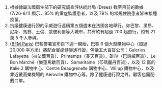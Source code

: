 1. 根據隸屬法國衛生部下的研究調查評估統計局 (Drees) 截至目前的數據 (7/26-8/1) 顯示，85% 的重症監護患者，以及 79% 的常規住院患者皆未接種疫苗。
1. 抗議健康通行證的示威遊行連續第五個週末在法國各地舉行，如巴黎、里昂、尼斯、馬賽、土倫、蒙彼利爾等大城市，共有約有超過 200 起遊行，約有 21 萬 5 千人參與。
1. ([BFM Paris](https://bit.ly/3m3qvWR)) 巴黎警署宣布自下週一開始，巴黎 9 個大型購物中心（超過 20,000 平方米）將配合實施健康通行證，包括五大百貨公司：Galeries Lafayette（拉法葉百貨）、Printemps（春天百貨）、BHV（巴詩威百貨）、Le Bon Marché（樂蓬馬歇百貨）、Samaritaine（莎瑪麗丹百貨），以及 13 區的 Italie 2 購物中心、Centre Beaugrenelle 購物中心、Vill'up 購物中心，以及靠近戴高樂機場的 Aéroville 購物中心等。除了健康通行證之外，顧客也需配戴口罩。

